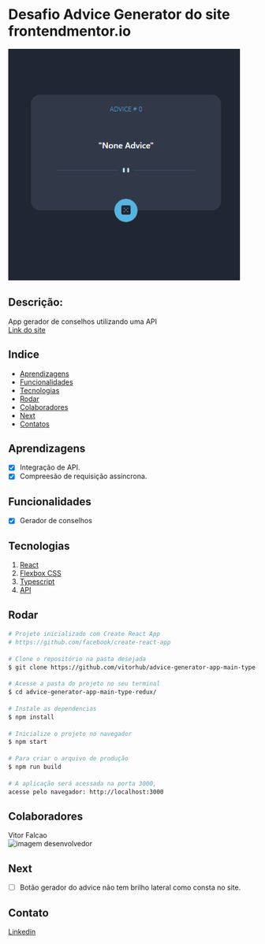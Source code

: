 # Desafio Advice Generator do site frontendmentor.io
<img width=470 src="src/images/advice.gif">

## Descrição:
App gerador de conselhos utilizando uma API\
<a href="https://femadvicegenerator.netlify.app/">Link do site</a>


## Indice
- <a href="#aprendizagens">Aprendizagens</a>
- <a href="#funcionalidades"> Funcionalidades </a>
- <a href="#tecnologias"> Tecnologias </a>
- <a href="#rodar"> Rodar </a>
- <a href="#colaboradores"> Colaboradores </a>
- <a href="#next"> Next </a>
- <a href="#contato"> Contatos </a>

## Aprendizagens
- [x] Integração de API.
- [x] Compreesão de requisição assíncrona.

## Funcionalidades
- [x] Gerador de conselhos

## Tecnologias
1. [React](https://pt-br.reactjs.org)
2. [Flexbox CSS](https://developer.mozilla.org/pt-BR/docs/Web/CSS/CSS_Flexible_Box_Layout/Basic_Concepts_of_Flexbox/)
3. [Typescript](https://www.typescriptlang.org/docs/)
4. [API](https://api.adviceslip.com/)


## Rodar
```bash
# Projeto inicializado com Create React App
# https://github.com/facebook/create-react-app

# Clone o repositório na pasta desejada
$ git clone https://github.com/vitorhub/advice-generator-app-main-type-redux.git

# Acesse a pasta do projeto no seu terminal
$ cd advice-generator-app-main-type-redux/

# Instale as dependencias
$ npm install

# Inicialize o projeto no navegador
$ npm start

# Para criar o arquivo de produção
$ npm run build

# A aplicação será acessada na porta 3000,
acesse pelo navegador: http://localhost:3000
```

## Colaboradores
Vitor Falcao\
<img style="width: 100px" src="https://avatars.githubusercontent.com/u/29690449?v=4" alt="imagem desenvolvedor">

## Next
- [ ] Botão gerador do advice não tem brilho lateral como consta no site.

## Contato
<a href="https://www.linkedin.com/in/vitorfalcaodesenvolvedor/"> Linkedin </a>
